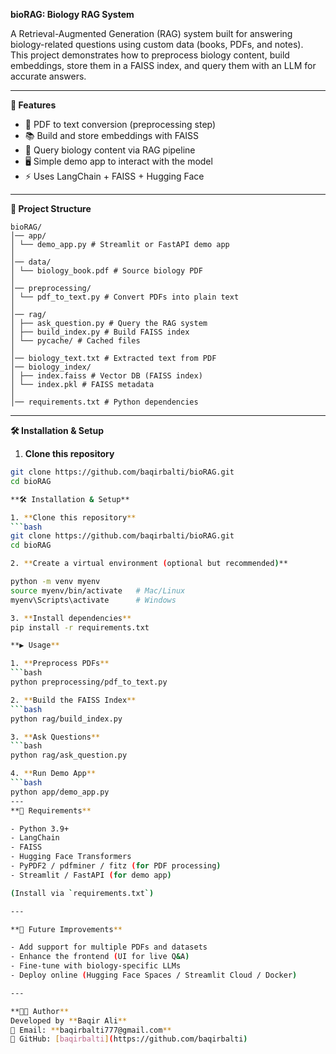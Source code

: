**bioRAG: Biology RAG System**

A Retrieval-Augmented Generation (RAG) system built for answering biology-related questions using custom data (books, PDFs, and notes).  
This project demonstrates how to preprocess biology content, build embeddings, store them in a FAISS index, and query them with an LLM for accurate answers.

---

**🚀 Features**
- 📄 PDF to text conversion (preprocessing step)
- 📚 Build and store embeddings with FAISS
- 🔎 Query biology content via RAG pipeline
- 🖥️ Simple demo app to interact with the model
- ⚡ Uses LangChain + FAISS + Hugging Face

---

**📂 Project Structure**
```
bioRAG/
│── app/
│ └── demo_app.py # Streamlit or FastAPI demo app
│
│── data/
│ └── biology_book.pdf # Source biology PDF
│
│── preprocessing/
│ └── pdf_to_text.py # Convert PDFs into plain text
│
│── rag/
│ ├── ask_question.py # Query the RAG system
│ ├── build_index.py # Build FAISS index
│ └── pycache/ # Cached files
│
│── biology_text.txt # Extracted text from PDF
│── biology_index/
│ ├── index.faiss # Vector DB (FAISS index)
│ └── index.pkl # FAISS metadata
│
│── requirements.txt # Python dependencies
```

---

**🛠️ Installation & Setup**

1. **Clone this repository**
```bash
git clone https://github.com/baqirbalti/bioRAG.git
cd bioRAG

**🛠️ Installation & Setup**

1. **Clone this repository**
```bash
git clone https://github.com/baqirbalti/bioRAG.git
cd bioRAG

2. **Create a virtual environment (optional but recommended)**

python -m venv myenv
source myenv/bin/activate   # Mac/Linux
myenv\Scripts\activate      # Windows

3. **Install dependencies**
pip install -r requirements.txt

**▶️ Usage**

1. **Preprocess PDFs**  
```bash
python preprocessing/pdf_to_text.py

2. **Build the FAISS Index**
```bash
python rag/build_index.py

3. **Ask Questions**
```bash
python rag/ask_question.py

4. **Run Demo App**
```bash
python app/demo_app.py
---
**📌 Requirements**

- Python 3.9+
- LangChain
- FAISS
- Hugging Face Transformers
- PyPDF2 / pdfminer / fitz (for PDF processing)
- Streamlit / FastAPI (for demo app)

(Install via `requirements.txt`)

---

**📖 Future Improvements**

- Add support for multiple PDFs and datasets
- Enhance the frontend (UI for live Q&A)
- Fine-tune with biology-specific LLMs
- Deploy online (Hugging Face Spaces / Streamlit Cloud / Docker)

---

**👨‍💻 Author**  
Developed by **Baqir Ali**  
📧 Email: **baqirbalti777@gmail.com**  
🔗 GitHub: [baqirbalti](https://github.com/baqirbalti)
